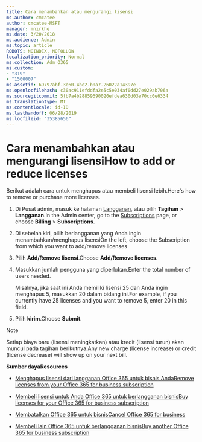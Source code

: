```yaml
---
title: Cara menambahkan atau mengurangi lisensi
ms.author: cmcatee
author: cmcatee-MSFT
manager: mnirkhe
ms.date: 3/20/2018
ms.audience: Admin
ms.topic: article
ROBOTS: NOINDEX, NOFOLLOW
localization_priority: Normal
ms.collection: Adm_O365
ms.custom:
- "319"
- "1500007"
ms.assetid: 69797abf-3e60-4be2-b0a7-26022a14397e
ms.openlocfilehash: c30ac911efddfa2e5c5e034af0dd27e029ab706a
ms.sourcegitcommit: 5fb7a4b28859690020efdea630d03e70cc0e6334
ms.translationtype: MT
ms.contentlocale: id-ID
ms.lasthandoff: 06/28/2019
ms.locfileid: "35385656"
---
```

# <a name="how-to-add-or-reduce-licenses"></a><span data-ttu-id="cf246-102">Cara menambahkan atau mengurangi lisensi</span><span class="sxs-lookup"><span data-stu-id="cf246-102">How to add or reduce licenses</span></span>

<span data-ttu-id="cf246-103">Berikut adalah cara untuk menghapus atau membeli lisensi lebih.</span><span class="sxs-lookup"><span data-stu-id="cf246-103">Here's how to remove or purchase more licenses.</span></span>
  
1. <span data-ttu-id="cf246-104">Di Pusat admin, masuk ke halaman [Langganan](https://go.microsoft.com/fwlink/p/?linkid=842054), atau pilih **Tagihan** \> **Langganan**.</span><span class="sxs-lookup"><span data-stu-id="cf246-104">In the Admin center, go to the [Subscriptions](https://go.microsoft.com/fwlink/p/?linkid=842054) page, or choose **Billing** \> **Subscriptions**.</span></span>

2. <span data-ttu-id="cf246-105">Di sebelah kiri, pilih berlangganan yang Anda ingin menambahkan/menghapus lisensi</span><span class="sxs-lookup"><span data-stu-id="cf246-105">On the left, choose the Subscription from which you want to add/remove licenses</span></span>

3. <span data-ttu-id="cf246-106">Pilih **Add/Remove lisensi**.</span><span class="sxs-lookup"><span data-stu-id="cf246-106">Choose **Add/Remove licenses**.</span></span>

4. <span data-ttu-id="cf246-107">Masukkan jumlah pengguna yang diperlukan.</span><span class="sxs-lookup"><span data-stu-id="cf246-107">Enter the total number of users needed.</span></span>

    <span data-ttu-id="cf246-108">Misalnya, jika saat ini Anda memiliki lisensi 25 dan Anda ingin menghapus 5, masukkan 20 dalam bidang ini.</span><span class="sxs-lookup"><span data-stu-id="cf246-108">For example, if you currently have 25 licenses and you want to remove 5, enter 20 in this field.</span></span>

5. <span data-ttu-id="cf246-109">Pilih **kirim**.</span><span class="sxs-lookup"><span data-stu-id="cf246-109">Choose **Submit**.</span></span>

> [!NOTE]
> <span data-ttu-id="cf246-110">Setiap biaya baru (lisensi meningkatkan) atau kredit (lisensi turun) akan muncul pada tagihan berikutnya.</span><span class="sxs-lookup"><span data-stu-id="cf246-110">Any new charge (license increase) or credit (license decrease) will show up on your next bill.</span></span>
  
 <span data-ttu-id="cf246-111">**Sumber daya**</span><span class="sxs-lookup"><span data-stu-id="cf246-111">**Resources**</span></span>
  
- [<span data-ttu-id="cf246-112">Menghapus lisensi dari langganan Office 365 untuk bisnis Anda</span><span class="sxs-lookup"><span data-stu-id="cf246-112">Remove licenses from your Office 365 for business subscription</span></span>](https://support.office.com/article/9c64d127-e2dd-4ecc-81f5-2f87e5a74803)

- [<span data-ttu-id="cf246-113">Membeli lisensi untuk Anda Office 365 untuk berlangganan bisnis</span><span class="sxs-lookup"><span data-stu-id="cf246-113">Buy licenses for your Office 365 for business subscription</span></span>](https://support.office.com/article/36081d8d-b3fa-4948-8c34-e217bba825e1)

- [<span data-ttu-id="cf246-114">Membatalkan Office 365 untuk bisnis</span><span class="sxs-lookup"><span data-stu-id="cf246-114">Cancel Office 365 for business</span></span>](https://support.office.com/article/b1bc0bef-4608-4601-813a-cdd9f746709a)

- [<span data-ttu-id="cf246-115">Membeli lain Office 365 untuk berlangganan bisnis</span><span class="sxs-lookup"><span data-stu-id="cf246-115">Buy another Office 365 for business subscription</span></span>](https://support.office.com/article/fab3b86c-3359-4042-8692-5d4dc7550b7c)
